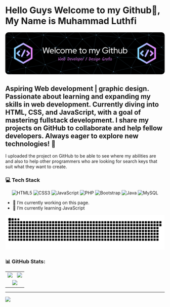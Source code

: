 # Hello Guys Welcome to my Github👋, My Name is Muhammad Luthfi
![alt text](https://github.com/IchiroLight/IchiroLight/blob/main/banner/banner%20github.png?raw=true)

## Aspiring Web development | graphic design. Passionate about learning and expanding my skills in web development. Currently diving into HTML, CSS, and JavaScript, with a goal of mastering fullstack development. I share my projects on GitHub to collaborate and help fellow developers. Always eager to explore new technologies! 🚀  
I uploaded the project on GitHub to be able to see where my abilities are and also to help other programmers who are looking for search keys that suit what they want to create.

### 💻 Tech Stack
<div align="center">
 <img src="https://img.shields.io/badge/html5-%23E34F26.svg?style=for-the-badge&logo=html5&logoColor=white" alt="HTML5" />
 <img src="https://img.shields.io/badge/css3-%231572B6.svg?style=for-the-badge&logo=css3&logoColor=white" alt="CSS3" />
 <img src="https://img.shields.io/badge/javascript-%23323330.svg?style=for-the-badge&logo=javascript&logoColor=%23F7DF1E" alt="JavaScript" />
 <img src="https://img.shields.io/badge/php-%23777BB4.svg?style=for-the-badge&logo=php&logoColor=white" alt="PHP" />
 <img src="https://img.shields.io/badge/bootstrap-%23563D7C.svg?style=for-the-badge&logo=bootstrap&logoColor=white" alt="Bootstrap" />
  <img src="https://img.shields.io/badge/java-%23ED8B00.svg?style=for-the-badge&logo=java&logoColor=white" alt="Java" />
  <img src="https://img.shields.io/badge/mysql-%2300f.svg?style=for-the-badge&logo=mysql&logoColor=white" alt="MySQL" />
</div>


- 🔭 I’m currently working on this page. 
- 🌱 I’m currently learning JavaScript

![snake gif](https://github.com/IchiroLight/IchiroLight/blob/output/github-snake-dark.svg)

### 📊 GitHub Stats:
<div>
<p align="center">
  <table>
    <tr>
      <td>
        <img src="https://github-readme-stats.vercel.app/api?username=IchiroLight&theme=tokyonight&hide_border=false&include_all_commits=false&count_private=false" width="400" />
      </td>
      <td>
        <img src="https://github-readme-stats.vercel.app/api/top-langs/?username=IchiroLight&theme=tokyonight&hide_border=false&include_all_commits=false&count_private=false&layout=compact" width="400" />
      </td>
    </tr>
    <tr>
      <td colspan="2" align="center">
        <img src="https://nirzak-streak-stats.vercel.app/?user=IchiroLight&theme=tokyonight&hide_border=false" width="500" />
      </td>
    </tr>
  </table>
</p>
</div>








---
[![](https://visitcount.itsvg.in/api?id=IchiroLight&icon=0&color=0)](https://visitcount.itsvg.in)

<!-- Proudly created with GPRM ( https://gprm.itsvg.in ) -->




